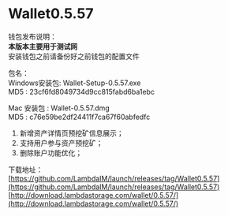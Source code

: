 # Wallet0.5.57

钱包发布说明：  
**本版本主要用于测试网**  
安装钱包之前请备份好之前钱包的配置文件    

包名：  
Windows安装包: Wallet-Setup-0.5.57.exe  
MD5 : 23cf6fd8049734d9cc815fabd6ba1ebc  

Mac 安装包 : Wallet-0.5.57.dmg  
MD5 : c76e59be2df24411f7ca67f60abfedfc  

1. 新增资产详情页预挖矿信息展示；  
2. 支持用户参与资产预挖矿；  
3. 删除账户功能优化；  
  

下载地址：  
[https://github.com/LambdaIM/launch/releases/tag/Wallet0.5.57](https://github.com/LambdaIM/launch/releases/tag/Wallet0.5.57)
[http://download.lambdastorage.com/wallet/0.5.57/](http://download.lambdastorage.com/wallet/0.5.57/)
